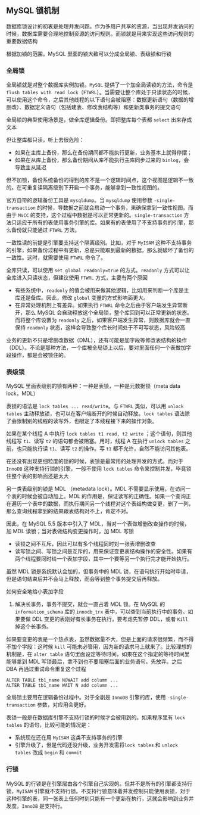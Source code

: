 ## MySQL 锁机制

数据库锁设计的初衷是处理并发问题。作为多用户共享的资源，当出现并发访问的时候，数据库需要合理地控制资源的访问规则。而锁就是用来实现这些访问规则的重要数据结构

根据加锁的范围，MySQL 里面的锁大致可以分成全局锁、表级锁和行锁

### 全局锁

全局锁就是对整个数据库实例加锁。`MySQL` 提供了一个加全局读锁的方法，命令是 `flush tables with read lock`（`FTWRL`）。当需要让整个库处于只读状态的时候，可以使用这个命令，之后其他线程的以下语句会被阻塞：数据更新语句（数据的增删改）、数据定义语句（包括建表、修改表结构等）和更新类事务的提交语句

全局锁的典型使用场景是，做全库逻辑备份。即把整库每个表都 `select` 出来存成文本

但让整库都只读，听上去很危险：

* 如果在主库上备份，那么在备份期间都不能执行更新，业务基本上就得停摆；
* 如果在从库上备份，那么备份期间从库不能执行主库同步过来的 `binlog`，会导致主从延迟

但不加锁，备份系统备份的得到的库不是一个逻辑时间点，这个视图是逻辑不一致的。在可重复读隔离级别下开启一个事务，能够拿到一致性视图的。

官方自带的逻辑备份工具是 `mysqldump`。当 `mysqldump` 使用参数 `-single-transaction` 的时候，导数据之前就会启动一个事务，来确保拿到一致性视图。而由于 `MVCC` 的支持，这个过程中数据是可以正常更新的。`single-transaction` 方法只适应于所有的表使用事务引擎的库。如果有的表使用了不支持事务的引擎，那么备份就只能通过 `FTWRL` 方法。

一致性读的前提是引擎要支持这个隔离级别。比如，对于 `MyISAM` 这种不支持事务的引擎，如果备份过程中有更新，总是只能取到最新的数据，那么就破坏了备份的一致性。这时，就需要使用 `FTWRL` 命令了。

全库只读，可以使用 `set global readonly=true` 的方式。`readonly` 方式可以让全库进入只读状态，但建议使用 `FTWRL` 方式，主要有两个原因

* 有些系统中，`readonly` 的值会被用来做其他逻辑，比如用来判断一个库是主库还是备库。因此，修改 `global` 变量的方式影响面更大。
* 在异常处理机制上有差异。如果执行 `FTWRL` 命令之后由于客户端发生异常断开，那么 MySQL 会自动释放这个全局锁，整个库回到可以正常更新的状态。而将整个库设置为 `readonly` 之后，如果客户端发生异常，则数据库就会一直保持 `readonly` 状态，这样会导致整个库长时间处于不可写状态，风险较高

业务的更新不只是增删改数据（DML），还有可能是加字段等修改表结构的操作（DDL）。不论是那种方法，一个库被全局锁上以后，要对里面任何一个表做加字段操作，都是会被锁住的。

### 表级锁

MySQL 里面表级别的锁有两种：一种是表锁，一种是元数据锁（meta data lock，MDL）

表锁的语法是 `lock tables ... read/write`。与 `FTWRL` 类似，可以用 `unlock tables` 主动释放锁，也可以在客户端断开的时候自动释放。`lock tables` 语法除了会限制别的线程的读写外，也限定了本线程接下来的操作对象。

如果在某个线程 A 中执行 `lock tables t1 read, t2 write` ；这个语句，则其他线程写 `t1`、读写 `t2` 的语句都会被阻塞。用时，线程 A 在执行 `unlock tables` 之前，也只能执行读 `t1`、读写 `t2` 的操作。写 `t1` 都不允许，自然不能访问其他表。

在还没有出现更细粒度的锁的时候，表锁是最常用的处理并发的方式。而对于 `InnoDB` 这种支持行锁的引擎，一般不使用 `lock tables` 命令来控制并发，毕竟锁住整个表的影响面还是太大

另一类表级别的锁是 MDL （metadata lock）。MDL 不需要显示使用，在访问一个表的时候会被自动加上。MDL 的作用是，保证读写的正确性。如果一个查询正在遍历一个表中的数据，而执行期间另一个线程对这个表结构做变更，删了一列，那么查询线程拿到的结果跟表结构对不上，肯定不对。

因此，在 MySQL 5.5 版本中引入了 MDL，当对一个表做增删改查操作的时候，加 MDL 读锁；当对表做结构变更操作时，加 MDL 写锁

* 读锁之间不互斥，因此可以有多个线程同时对一张表增删改查
* 读写锁之间、写锁之间是互斥的，用来保证变更表结构操作的安全性。如果有两个线程要同时给一个表加字段，其中一个要等另一个执行完才能开始执行。

虽然 MDL 锁是系统默认会加的，但事务中的 MDL 锁，在语句执行开始时申请，但是语句结束后并不会马上释放，而会等到整个事务提交后再释放。

如何安全地给小表加字段

1. 解决长事务，事务不提交，就会一直占着 MDL 锁。在 MySQL 的 `information_schema` 库的 `innodb_trx` 表中，可以查到当前执行中的事务。如果要做 DDL 变更的表刚好有长事务在执行，要考虑先暂停 DDL，或者 `Kill` 掉这个长事务。

如果要变更的表是一个热点表，虽然数据量不大，但是上面的请求很频繁，而不得不加个字段：这时候 `kill` 可能未必管用，因为新的请求马上就来了。比较理想的机制是，在 `alter table` 语句里面设定等待时间，如果在这个指定的等待时间里能够拿到 MDL 写锁最后，拿不到也不要阻塞后面的业务语句，先放弃。之后 DBA 再通过重试命令重复这个过程

```mysql
ALTER TABLE tb1_name NOWAIT add column ...
ALTER TABLE tb1_name WAIT N add column ...
```

全局锁主要用在逻辑备份过程中。对于全剧是 `InnoDB` 引擎的库，使用 `-single-transaction` 参数，对应用会更好。

表锁一般是在数据库引擎不支持行锁的时候才会被用到的。如果程序里有 `lock tables` 的语句，比较可能的情况是：

* 系统现在还在用 `MyISAM` 这类不支持事务的引擎
* 引擎升级了，但是代码还没升级，业务开发需将`lock tables`  和 `unlock tables` 改成 `begin` 和 `commit`

### 行锁

MySQL 的行锁是在引擎层由各个引擎自己实现的。但并不是所有的引擎都支持行锁，`MyISAM` 引擎就不支持行锁。不支持行锁意味着并发控制只能使用表锁，对于这种引擎的表，同一张表上任何时刻只能有一个更新在执行，这就会影响到业务并发度。`InnoDB` 是支持行。